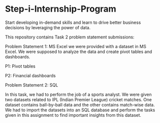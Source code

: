 # Step-i-Internship-Program
Start developing in-demand skills and learn to drive better business decisions by leveraging the power of data.

This repository contains Task 2 problem statement submissions:

Problem Statement 1: MS Excel
we were provided with a dataset in MS Excel. We were supposed to analyze the data and create pivot tables and dashboards.

P1: Pivot tables

P2: Financial dashboards

Problem Statement 2: SQL

In this task, we had to perform the job of a sports analyst. We were given two datasets related to IPL (Indian Premier League) cricket matches. One dataset contains ball-by-ball data and the other contains match-wise data. We had to import the datasets into an SQL database and perform the tasks given in this assignment to find important insights from this dataset.
